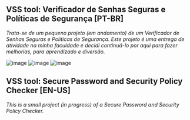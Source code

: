 ## VSS tool: Verificador de Senhas Seguras e Políticas de Segurança [PT-BR]
*Trata-se de um pequeno projeto (em andamento) de um Verificador de Senhas Seguras e Políticas de Segurança. Este projeto é uma entrega de atividade na minha faculdade e decidi continuá-lo por aqui para fazer melhorias, para aprendizado e diversão.*

![image](https://github.com/cyberdemetrius/vss_tool/assets/149440517/ffdebb98-c427-4fa0-b289-08f0b3174eae) ![image](https://github.com/cyberdemetrius/vss_tool/assets/149440517/acd3bf81-63d2-4159-8f6e-aa973d18dfbb) ![image](https://github.com/cyberdemetrius/vss_tool/assets/149440517/6ec55522-e25d-4fe1-9156-82d96bdf3980)

## VSS tool: Secure Password and Security Policy Checker [EN-US]
*This is a small project (in progress) of a Secure Password and Security Policy Checker.*
